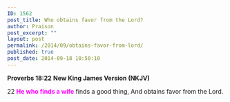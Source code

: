 ```yaml
---
ID: 1562
post_title: Who obtains favor from the Lord?
author: Praison
post_excerpt: ""
layout: post
permalink: /2014/09/obtains-favor-from-lord/
published: true
post_date: 2014-09-18 10:50:10
---
```

<strong>Proverbs 18:22</strong>
<strong> New King James Version (NKJV)</strong>

22 <span style="color: #ff00ff;"><strong>He who finds a wife</strong></span> finds a good thing,
And obtains favor from the Lord.